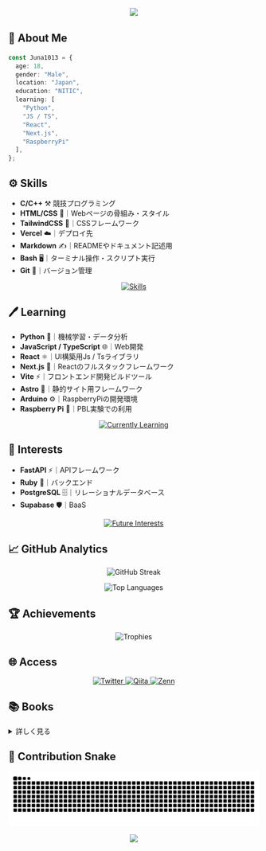 <p align="center">
  <img src="https://capsule-render.vercel.app/api?text=Hi👋%20I'm%20Juna1013&animation=fadeIn&type=waving&color=gradient&height=128&fontSize=64&customColorList=2"/>
</p>

## 📒 About Me

```typescript
const Juna1013 = {
  age: 18,
  gender: "Male",
  location: "Japan",
  education: "NITIC",
  learning: [
    "Python",
    "JS / TS",
    "React",
    "Next.js",
    "RaspberryPi"
  ],
};
```

## ⚙ Skills

- **C/C++** ⚒️ 競技プログラミング
- **HTML/CSS** 📄｜Webページの骨組み・スタイル
- **TailwindCSS** 🎨｜CSSフレームワーク
- **Vercel** ☁️｜デプロイ先
- **Markdown** ✍️｜READMEやドキュメント記述用
- **Bash** 🖥️｜ターミナル操作・スクリプト実行
- **Git** 🔧｜バージョン管理

<p align="center">
  <a href="https://skillicons.dev">
    <img src="https://skillicons.dev/icons?i=c,cpp,html,css,tailwindcss,vercel,markdown,bash,git" alt="Skills" /></br>
  </a>
</p>

## 🖊 Learning

- **Python** 🧠｜機械学習・データ分析
- **JavaScript / TypeScript** 🌐｜Web開発
- **React** ⚛️｜UI構築用Js / Tsライブラリ
- **Next.js** 🚀｜Reactのフルスタックフレームワーク
- **Vite** ⚡｜フロントエンド開発ビルドツール
- **Astro** 🌌｜静的サイト用フレームワーク
- **Arduino** ⚙️｜RaspberryPiの開発環境
- **Raspberry Pi** 🍓｜PBL実験での利用

<p align="center">
  <a href="https://skillicons.dev">
    <img src="https://skillicons.dev/icons?i=python,javascript,typescript,react,nextjs,vite,astro,arduino,raspberrypi" alt="Currently Learning" /></br>
  </a>
</p>

## 🌟 Interests

- **FastAPI** ⚡｜APIフレームワーク
- **Ruby** 💎｜バックエンド
- **PostgreSQL** 🗄️｜リレーショナルデータベース
- **Supabase** 🛡️｜BaaS

<p align="center">
  <a href="https://skillicons.dev">
    <img src="https://skillicons.dev/icons?i=fastapi,ruby,postgresql,supabase" alt="Future Interests" />
  </a>
</p>

## 📈 GitHub Analytics

<p align="center">
  <img src="https://streak-stats.demolab.com?user=Juna1013&theme=ocean-gradient&hide_border=true&date_format=%5BY%20%5DM%20j&card_width=640&card_height=195" alt="GitHub Streak" />
</p>

<p align="center">
  <img src="https://github-readme-stats.vercel.app/api/top-langs/?username=Juna1013&hide=jupyter%20notebook&layout=compact" alt="Top Languages" />
</p>

## 🏆 Achievements

<p align="center">
  <img src="https://github-profile-trophy.vercel.app/?username=Juna1013&theme=dracula&no-frame=true&column=4&margin-w=16&margin-h=16" alt="Trophies" />
</p>

## 🌐 Access

<p align="center">
  <a href="https://twitter.com/juna1013_">
    <img src="https://img.shields.io/badge/X-000000.svg?style=for-the-badge&logo=X&logoColor=white" alt="Twitter" />
  </a>
  <a href="https://qiita.com/Juna1013">
    <img src="https://img.shields.io/badge/Qiita-55C500.svg?style=for-the-badge&logo=qiita&logoColor=white" alt="Qiita" />
  </a>
  <a href="https://zenn.dev/jun1013">
    <img src="https://img.shields.io/badge/Zenn-3EA8FF.svg?style=for-the-badge&logo=zenn&logoColor=white" alt="Zenn" />
  </a>
</p>

## 📚 Books
<details><summary>詳しく見る</summary>

### 言語
- [ ] やさしいC（第5版）
- [x] スッキリわかるPython入門 第2版

### Web
- [x] 1冊ですべて身につくHTML&CSSとWebデザイン入門講座 [第2版]
- [x] 図解AWSの仕組みとサービスがたった1日でよくわかる
- [ ] モダンJavaScriptの基本から始める React実践の教科書
- [ ] 1冊ですべて身につくWeb&グラフィックデザイン入門講座

### 論理回路
- [ ] 論理回路入門 第4版

### データ構造とアルゴリズム
- [ ] アルゴリズム論（IT Tex）
- [ ] プログラミングコンテスト攻略のためのアルゴリズムとデータ構造
- [ ] 定本 Cプログラマのためのアルゴリズムとデータ構造
- [ ] C言語によるはじめてのアルゴリズム入門

### インターネット
- [x] 【改訂5版】図解でよくわかる ネットワークの重要用語解説
- [ ] マスタリングTCP/IP 入門編 第6版

### 機械学習
- [ ] Pythonではじめる機械学習 ー scikit-learnで学ぶ特徴量エンジニアリングと機械学習の基礎
- [x] 深層学習教科書 ディープラーニング G検定（ジェネラリスト）公式テキスト 第3版

### 競技プログラミング
- [ ] 競技プログラミングの鉄則

### 応用情報技術者試験
- [x] 令和07年【春期】【秋期】応用情報技術者試験 合格教本
- [ ] 2024 応用情報技術者 午後問題の重点対策

</details>

## 🐍 Contribution Snake

<p align="center">
  <picture>
    <source media="(prefers-color-scheme: dark)" srcset="https://raw.githubusercontent.com/Juna1013/Juna1013/output/github-contribution-grid-snake-dark.svg" />
    <source media="(prefers-color-scheme: light)" srcset="https://raw.githubusercontent.com/Juna1013/Juna1013/output/github-contribution-grid-snake.svg" />
    <img alt="GitHub Contribution Snake" src="https://raw.githubusercontent.com/Juna1013/Juna1013/output/github-contribution-grid-snake.svg" />
  </picture>
</p>

<p align="center">
  <img src="https://capsule-render.vercel.app/api?type=waving&color=gradient&customColorList=0,2,2,5,30&height=100&section=footer" />
</p>
